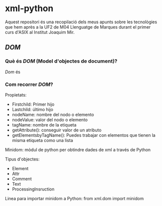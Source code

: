 # xml-python
Aquest repositori és una recopilació dels meus apunts sobre les tecnològies que hem après a la UF2 de M04 Llenguatge de Marques durant el primer curs d'ASIX al Institut Joaquim Mir.

## *DOM*
### Què és *DOM* (Model d'objectes de document)?
*Dom* és 

### Com recorrer *DOM*?
Propietats:
* Firstchild: Primer hijo
* Lastchild: último hijo
* nodeName: nombre del nodo o elemento
* nodeValue: valor del nodo o elemento
* tagName: nombre de la etiqueta
* getAttribute(): conseguir valor de un atributo
* getElementsbyTagName(): Puedes trabajar con elementos que tienen la misma etiqueta como una lista

Minidom: mòdul de python per obtindre dades de xml a través de Python

Tipus d'objectes: 
* Element
* Attr
* Comment
* Text
* ProcessingInsruction

Linea para importar minidom a Python:
from xml.dom import minidom
